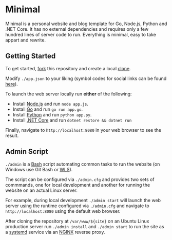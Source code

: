 # Minimal

Minimal is a personal website and blog template for Go, Node.js, Python and .NET Core. It has no external dependencies and requires only a few hundred lines of server code to run. Everything is minimal, easy to take appart and rewrite.

## Getting Started

To get started, [fork](https://help.github.com/articles/fork-a-repo) this repository and create a local [clone](https://help.github.com/articles/cloning-a-repository).

Modify `./app.json` to your liking (symbol codes for social links can be found [here](http://drinchev.github.io/monosocialiconsfont)). 

To launch the web server locally run **either** of the following: 

* Install [Node.js](https://nodejs.org/en/download) and run `node app.js`.
* Install [Go](https://golang.org/doc/install) and run `go run app.go`.
* Install [Python](https://www.python.org/downloads/) and run `python app.py`.
* Install [.NET Core](https://www.microsoft.com/net/core) and run `dotnet restore && dotnet run`

Finally, navigate to `http://localhost:8080` in your web browser to see the result.

## Admin Script

`./admin` is a [Bash](https://en.wikipedia.org/wiki/Bash_(Unix_shell)) script automating common tasks to run the website (on Windows use Git Bash or [WLS](https://en.wikipedia.org/wiki/Windows_Subsystem_for_Linux)). 

The script can be configured via `./admin.cfg` and provides two sets of commmands, one for local development and another for running the website on an actual Linux server.

For example, during local development  `./admin start` will launch the web server using the runtime configured via `./admin.cfg` and navigate to `http://localhost:8080` using the default web browser.

After cloning the repository at `/var/www/${site}` on an Ubuntu Linux production server run `./admin install` and `./admin start` to run the site as a [systemd](https://en.wikipedia.org/wiki/Systemd) service via an [NGINX](https://www.nginx.com) reverse proxy.
